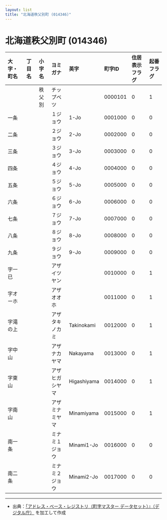 ```yaml
---
layout: list
title: "北海道秩父別町 (014346)"
---
```


# 北海道秩父別町 (014346)

| 大字・町名 | 丁目名 | 小字名 | ヨミガナ | 英字 | 町字ID | 住居表示フラグ | 起番フラグ |
|:---|:---|:---|:---|:---|:---|:---|:---|
|  |  | 秩父別 | チップベツ |  | 0000101 | 0 | 1 |
| 一条 |  |  | １ジョウ | 1-Jo | 0001000 | 0 | 0 |
| 二条 |  |  | ２ジョウ | 2-Jo | 0002000 | 0 | 0 |
| 三条 |  |  | ３ジョウ | 3-Jo | 0003000 | 0 | 0 |
| 四条 |  |  | ４ジョウ | 4-Jo | 0004000 | 0 | 0 |
| 五条 |  |  | ５ジョウ | 5-Jo | 0005000 | 0 | 0 |
| 六条 |  |  | ６ジョウ | 6-Jo | 0006000 | 0 | 0 |
| 七条 |  |  | ７ジョウ | 7-Jo | 0007000 | 0 | 0 |
| 八条 |  |  | ８ジョウ | 8-Jo | 0008000 | 0 | 0 |
| 九条 |  |  | ９ジョウ | 9-Jo | 0009000 | 0 | 0 |
| 字一已 |  |  | アザイツヤン |  | 0010000 | 0 | 1 |
| 字オーホ |  |  | アザオオホ |  | 0011000 | 0 | 1 |
| 字滝の上 |  |  | アザタキノカミ | Takinokami | 0012000 | 0 | 1 |
| 字中山 |  |  | アザナカヤマ | Nakayama | 0013000 | 0 | 1 |
| 字東山 |  |  | アザヒガシヤマ | Higashiyama | 0014000 | 0 | 1 |
| 字南山 |  |  | アザミナミヤマ | Minamiyama | 0015000 | 0 | 1 |
| 南一条 |  |  | ミナミ１ジョウ | Minami1-Jo | 0016000 | 0 | 0 |
| 南二条 |  |  | ミナミ２ジョウ | Minami2-Jo | 0017000 | 0 | 0 |

---

- 出典：[「アドレス・ベース・レジストリ（町字マスター データセット）』（デジタル庁）](https://www.digital.go.jp/policies/base_registry_address/) を加工して作成